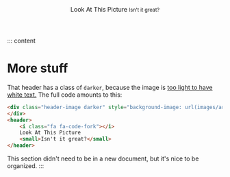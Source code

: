 <div class="header-image darker" style="background-image: url(images/architecture.jpg)"></div>
<header>
	<i class="fa fa-code-fork"></i>
	Look At This Picture
	<small>Isn't it great?</small>
</header>

::: content
# More stuff
That header has a class of `darker`, because the image is [too light to have white text.](https://en.wikipedia.org/wiki/Contrast_(vision))  The full code amounts to this:

```html
<div class="header-image darker" style="background-image: url(images/architecture.jpg)">
</div>
<header>
	<i class="fa fa-code-fork"></i>
	Look At This Picture
	<small>Isn't it great?</small>
</header>
```

This section didn't need to be in a new document, but it's nice to be organized.
:::
